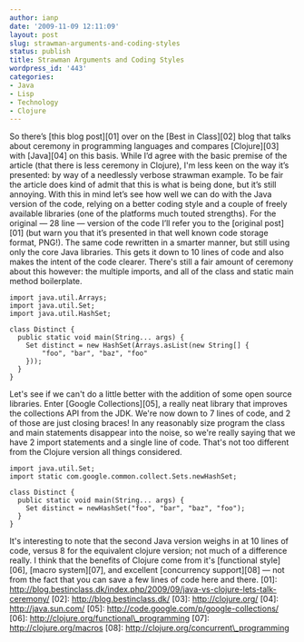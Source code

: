```yaml
---
author: ianp
date: '2009-11-09 12:11:09'
layout: post
slug: strawman-arguments-and-coding-styles
status: publish
title: Strawman Arguments and Coding Styles
wordpress_id: '443'
categories:
- Java
- Lisp
- Technology
- Clojure
---
```


So there’s [this blog post][01] over on the [Best in Class][02] blog
that talks about ceremony in programming languages and compares
[Clojure][03] with [Java][04] on this basis. While I’d agree with the
basic premise of the article (that there is less ceremony in Clojure),
I'm less keen on the way it’s presented: by way of a needlessly verbose
strawman example. To be fair the article does kind of admit that this is
what is being done, but it’s still annoying. With this in mind let’s see
how well we can do with the Java version of the code, relying on a
better coding style and a couple of freely available libraries (one of
the platforms much touted strengths). For the original — 28 line —
version of the code I’ll refer you to the [original post][01] (but warn
you that it’s presented in that well known code storage format, PNG!).
The same code rewritten in a smarter manner, but still using only the
core Java libraries. This gets it down to 10 lines of code and also
makes the intent of the code clearer. There's still a fair amount of
ceremony about this however: the multiple imports, and all of the class
and static main method boilerplate.

~~~~ {lang="Java"}
import java.util.Arrays;
import java.util.Set;
import java.util.HashSet;

class Distinct {
  public static void main(String... args) {
    Set distinct = new HashSet(Arrays.asList(new String[] {
        "foo", "bar", "baz", "foo"
    }));
  }
}
~~~~

Let's see if we can't do a little better with the addition of some open
source libraries. Enter [Google Collections][05], a really neat library
that improves the collections API from the JDK. We're now down to 7
lines of code, and 2 of those are just closing braces! In any reasonably
size program the class and main statements disappear into the noise, so
we're really saying that we have 2 import statements and a single line
of code. That's not too different from the Clojure version all things
considered.

~~~~ {lang="Java"}
import java.util.Set;
import static com.google.common.collect.Sets.newHashSet;

class Distinct {
  public static void main(String... args) {
    Set distinct = newHashSet("foo", "bar", "baz", "foo");
  }
}
~~~~

It's interesting to note that the second Java version weighs in at 10
lines of code, versus 8 for the equivalent clojure version; not much of
a difference really. I think that the benefits of Clojure come from it's
[functional style][06], [macro system][07], and excellent [concurrency
support][08] — not from the fact that you can save a few lines of code
here and there. [01]:
http://blog.bestinclass.dk/index.php/2009/09/java-vs-clojure-lets-talk-ceremony/
[02]: http://blog.bestinclass.dk/ [03]: http://clojure.org/ [04]:
http://java.sun.com/ [05]: http://code.google.com/p/google-collections/
[06]: http://clojure.org/functional\_programming [07]:
http://clojure.org/macros [08]:
http://clojure.org/concurrent\_programming
